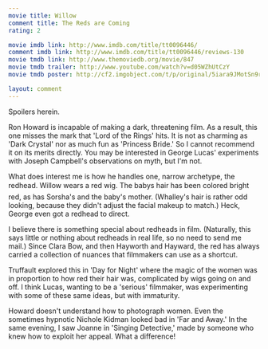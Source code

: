 ```yaml
---
movie title: Willow
comment title: The Reds are Coming
rating: 2

movie imdb link: http://www.imdb.com/title/tt0096446/
comment imdb link: http://www.imdb.com/title/tt0096446/reviews-130
movie tmdb link: http://www.themoviedb.org/movie/847
movie tmdb trailer: http://www.youtube.com/watch?v=d05WZhUtCzY
movie tmdb poster: http://cf2.imgobject.com/t/p/original/5iara9JMotSn9r7TM4tL7LFyfdu.jpg

layout: comment
---
```


Spoilers herein.

Ron Howard is incapable of making a dark, threatening film. As a result, this one misses  the mark that 'Lord of the Rings' hits. It is not as charming as 'Dark Crystal' nor as much  fun as 'Princess Bride.' So I cannot recommend it on its merits directly. You may be  interested in George Lucas' experiments with Joseph Campbell's observations on myth,  but I'm not.

What does interest me is how he handles one, narrow archetype, the redhead. Willow  wears a red wig. The babys hair has been colored bright red, as has Sorsha's and the  baby's mother. (Whalley's hair is rather odd looking, because they didn't adjust the facial  makeup to match.) Heck, George even got a redhead to direct.

I believe there is something special about redheads in film. (Naturally, this says little or  nothing about redheads in real life, so no need to send me mail.) Since Clara Bow, and  then Hayworth and Hayward, the red has always carried a collection of nuances that  filmmakers can use as a shortcut.

Truffault explored this in 'Day for Night' where the magic of the women was in  proportion to how red their hair was, complicated by wigs going on and off. I think  Lucas, wanting to be a 'serious' filmmaker, was experimenting with some of these same  ideas, but with immaturity.

Howard doesn't understand how to photograph women. Even the sometimes hypnotic  Nichole Kidman looked bad in 'Far and Away.' In the same evening, I saw Joanne in  'Singing Detective,' made by someone who knew how to exploit her appeal. What a  difference!